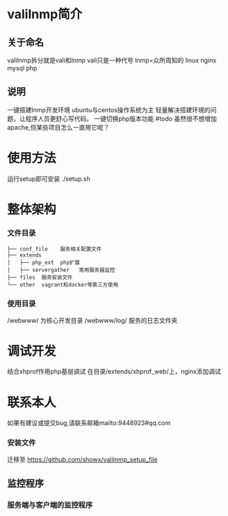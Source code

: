 # valilnmp简介
## 关于命名
valilnmp拆分就是vali和lnmp
vali只是一种代号
lnmp=众所周知的 linux nginx mysql php

## 说明
一键搭建lnmp开发环境
ubuntu与centos操作系统为主
轻量解决搭建环境的问题，让程序人员更舒心写代码。
一键切换php版本功能
#todo 虽然很不想增加apache,但某些项目怎么一直用它呢？

# 使用方法
运行setup即可安装
./setup.sh

# 整体架构
### 文件目录
```
├── conf_file    服务相关配置文件
├── extends      
│   ├── php_ext  php扩展
│   ├── servergather   常用服务器监控
├── files  服务安装文件
└── other  vagrant和docker等第三方使用
```

### 使用目录 
/webwww/   为核心开发目录
/webwww/log/  服务的日志文件夹

# 调试开发
结合xhprof作用php基层调试
在目录/extends/xhprof_web/上，nginx添加调试

# 联系本人
如果有建议或提交bug,请联系邮箱mailto:9448923#qq.com

### 安装文件
迁移至 https://github.com/showx/valilnmp_setup_file

## 监控程序
### 服务端与客户端的监控程序
[link]: https://github.com/showx/monitorshow "monitorshow"

